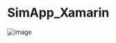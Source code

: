 # SimApp_Xamarin
![image](https://user-images.githubusercontent.com/91260856/156429499-cb1235ef-8575-4ce4-8524-bf7b76b72f04.png)
